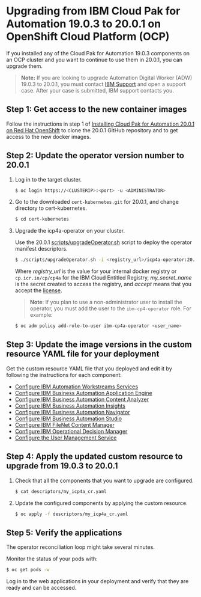 # Upgrading from IBM Cloud Pak for Automation 19.0.3 to 20.0.1 on OpenShift Cloud Platform (OCP)

If you installed any of the Cloud Pak for Automation 19.0.3 components on an OCP cluster and you want to continue to use them in 20.0.1, you can upgrade them.

> **Note:** If you are looking to upgrade Automation Digital Worker (ADW) 19.0.3 to 20.0.1, you must contact [IBM Support]( https://www.ibm.com/mysupport/s/) and open a support case. After your case is submitted, IBM support contacts you. 

## Step 1: Get access to the new container images

Follow the instructions in step 1 of [Installing Cloud Pak for Automation 20.0.1 on Red Hat OpenShift](install.md#step-1-create-a-namespace-and-get-access-to-the-container-images) to clone the 20.0.1 GitHub repository and to get access to the new docker images.

## Step 2: Update the operator version number to 20.0.1

1. Log in to the target cluster.
   ```bash
   $ oc login https://<CLUSTERIP>:<port> -u <ADMINISTRATOR>
   ```
2. Go to the downloaded `cert-kubernetes.git` for 20.0.1, and change directory to cert-kubernetes.
   ```bash
   $ cd cert-kubernetes
   ```
3. Upgrade the icp4a-operator on your cluster.

   Use the 20.0.1  [scripts/upgradeOperator.sh](../scripts/upgradeOperator.sh) script to deploy the operator manifest descriptors.
   ```bash
   $ ./scripts/upgradeOperator.sh -i <registry_url>/icp4a-operator:20.0.1 -p '<my_secret_name>' -a accept
   ```

   Where *registry_url* is the value for your internal docker registry or `cp.icr.io/cp/cp4a` for the IBM Cloud Entitled Registry,  *my_secret_name* is the secret created to access the registry, and *accept* means that you accept the [license](../../LICENSE).

   > **Note**: If you plan to use a non-administrator user to install the operator, you must add the user to the `ibm-cp4-operator` role. For example:
   ```bash
   $ oc adm policy add-role-to-user ibm-cp4a-operator <user_name>
   ```   

## Step 3: Update the image versions in the custom resource YAML file for your deployment

Get the custom resource YAML file that you deployed and edit it by following the instructions for each component:

- [Configure IBM Automation Workstreams Services](../../IAWS/README_upgrade.md)
- [Configure IBM Business Automation Application Engine](../../AAE/README_upgrade.md)
- [Configure IBM Business Automation Content Analyzer](../../ACA/README_upgrade.md)
- [Configure IBM Business Automation Insights](../../BAI/README_upgrade.md)
- [Configure IBM Business Automation Navigator](../../BAN/README_upgrade.md)
- [Configure IBM Business Automation Studio](../../BAS/README_upgrade.md)
- [Configure IBM FileNet Content Manager](../../FNCM//README_upgrade.md)
- [Configure IBM Operational Decision Manager](../../ODM/README_upgrade.md)
- [Configure the User Management Service](../../UMS/README_upgrade.md)

## Step 4: Apply the updated custom resource to upgrade from 19.0.3 to 20.0.1

1. Check that all the components that you want to upgrade are configured.

   ```bash
   $ cat descriptors/my_icp4a_cr.yaml
   ```

2. Update the configured components by applying the custom resource.

   ```bash
   $ oc apply -f descriptors/my_icp4a_cr.yaml
   ```

## Step 5: Verify the applications

The operator reconciliation loop might take several minutes.

Monitor the status of your pods with:
```bash
$ oc get pods -w
```

Log in to the web applications in your deployment and verify that they are ready and can be accessed.
